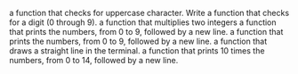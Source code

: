 a function that checks for uppercase character.
Write a function that checks for a digit (0 through 9).
a function that multiplies two integers
a function that prints the numbers, from 0 to 9, followed by a new line.
a function that prints the numbers, from 0 to 9, followed by a new line.
a function that draws a straight line in the terminal.
a function that prints 10 times the numbers, from 0 to 14, followed by a new line.

